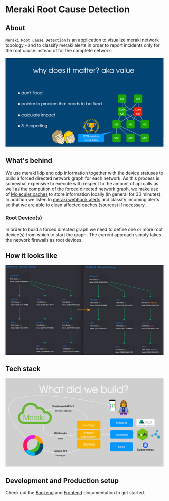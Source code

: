 # Meraki Root Cause Detection

## About

`Meraki Root Cause Detection` is an application to visualize meraki network topology - and to classify meraki alerts in order to report incidents only for the root cause instead of for the complete network.

![Why does it matter](doc/image01.png)

## What's behind

We use meraki lldp and cdp information together with the device statuses to build a forced directed network graph for each network. As this process is somewhat expensive to execute with respect to the amount of api calls as well as the compution of the forced directed network graph, we make use of [Moleculer caches](https://moleculer.services/docs/0.14/caching.html#content-inner) to store information locally (in general for 30 minutes). In addition we listen to [meraki webhook alerts](https://documentation.meraki.com/zGeneral_Administration/Other_Topics/Webhooks) and classify incoming alerts so that we are able to clean affected caches (sources) if necessary.

### Root Device(s)

In order to build a forced directed graph we need to define one or more root device(s) from which to start the graph. The current approach simply takes the network firewalls as root devices.

## How it looks like

![Preview](doc/image02.png)

## Tech stack

![Tech stack](doc/image03.png)

## Development and Production setup

Check out the [Backend](./backend/README.md) and [Frontend](./frontend/README.md) documentation to get started.
